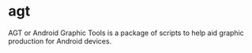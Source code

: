 agt
===

AGT or Android Graphic Tools is a package of scripts to help aid graphic production for Android devices.
